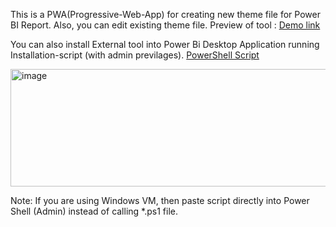 This is a PWA(Progressive-Web-App) for creating new theme file for Power BI Report. Also, you can edit existing theme file.
Preview of tool : [Demo link](https://apanasara.github.io/PBi_Theme_Tool/)

You can also install External tool into Power Bi Desktop Application running Installation-script (with admin previlages).
[PowerShell Script](Installer)

<img width="585" height="188" alt="image" src="https://github.com/user-attachments/assets/9b2ed831-bdf9-471d-bf13-d3324c48bea9" />

Note: If you are using Windows VM, then paste script directly into Power Shell (Admin) instead of calling *.ps1 file.
